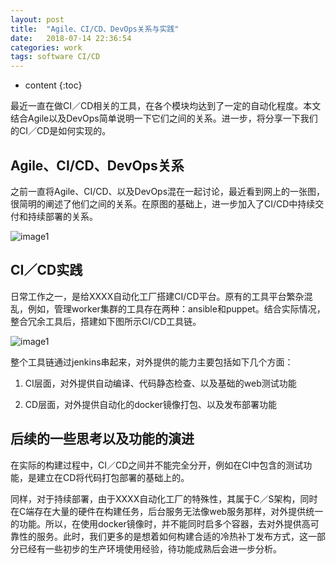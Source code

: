 ```yaml
---
layout: post
title:  "Agile、CI/CD、DevOps关系与实践"
date:   2018-07-14 22:36:54
categories: work
tags: software CI/CD
---
```


* content
{:toc}

最近一直在做CI／CD相关的工具，在各个模块均达到了一定的自动化程度。本文结合Agile以及DevOps简单说明一下它们之间的关系。进一步，将分享一下我们的CI／CD是如何实现的。




## Agile、CI/CD、DevOps关系

之前一直将Agile、CI/CD、以及DevOps混在一起讨论，最近看到网上的一张图，很简明的阐述了他们之间的关系。在原图的基础上，进一步加入了CI/CD中持续交付和持续部署的关系。

![image1](http://p92xby2e1.bkt.clouddn.com/ci-cd-1.png)

## CI／CD实践

日常工作之一，是给XXXX自动化工厂搭建CI/CD平台。原有的工具平台繁杂混乱，例如，管理worker集群的工具存在两种：ansible和puppet。结合实际情况，整合冗余工具后，搭建如下图所示CI/CD工具链。

![image1](http://p92xby2e1.bkt.clouddn.com/ci-cd-2.png)

整个工具链通过jenkins串起来，对外提供的能力主要包括如下几个方面：

1. CI层面，对外提供自动编译、代码静态检查、以及基础的web测试功能

2. CD层面，对外提供自动化的docker镜像打包、以及发布部署功能

## 后续的一些思考以及功能的演进

在实际的构建过程中，CI／CD之间并不能完全分开，例如在CI中包含的测试功能，是建立在CD将代码打包部署的基础上的。

同样，对于持续部署，由于XXXX自动化工厂的特殊性，其属于C／S架构，同时在C端存在大量的硬件在构建任务，后台服务无法像web服务那样，对外提供统一的功能。所以，在使用docker镜像时，并不能同时启多个容器，去对外提供高可靠性的服务。此时，我们更多的是想着如何构建合适的冷热补丁发布方式，这一部分已经有一些初步的生产环境使用经验，待功能成熟后会进一步分析。
